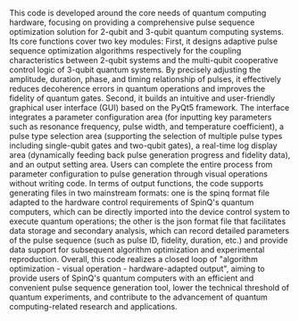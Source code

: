 
This code is developed around the core needs of quantum computing hardware, focusing on providing a comprehensive pulse sequence optimization solution for 2-qubit and 3-qubit quantum computing systems. Its core functions cover two key modules: First, it designs adaptive pulse sequence optimization algorithms respectively for the coupling characteristics between 2-qubit systems and the multi-qubit cooperative control logic of 3-qubit quantum systems. By precisely adjusting the amplitude, duration, phase, and timing relationship of pulses, it effectively reduces decoherence errors in quantum operations and improves the fidelity of quantum gates. Second, it builds an intuitive and user-friendly graphical user interface (GUI) based on the PyQt5 framework. The interface integrates a parameter configuration area (for inputting key parameters such as resonance frequency, pulse width, and temperature coefficient), a pulse type selection area (supporting the selection of multiple pulse types including single-qubit gates and two-qubit gates), a real-time log display area (dynamically feeding back pulse generation progress and fidelity data), and an output setting area. Users can complete the entire process from parameter configuration to pulse generation through visual operations without writing code. In terms of output functions, the code supports generating files in two mainstream formats: one is the spinq format file adapted to the hardware control requirements of SpinQ's quantum computers, which can be directly imported into the device control system to execute quantum operations; the other is the json format file that facilitates data storage and secondary analysis, which can record detailed parameters of the pulse sequence (such as pulse ID, fidelity, duration, etc.) and provide data support for subsequent algorithm optimization and experimental reproduction. Overall, this code realizes a closed loop of "algorithm optimization - visual operation - hardware-adapted output", aiming to provide users of SpinQ's quantum computers with an efficient and convenient pulse sequence generation tool, lower the technical threshold of quantum experiments, and contribute to the advancement of quantum computing-related research and applications.
